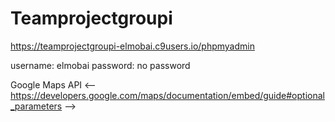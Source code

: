 # Teamprojectgroupi

https://teamprojectgroupi-elmobai.c9users.io/phpmyadmin

username: elmobai
password: no password

Google Maps API
<-- https://developers.google.com/maps/documentation/embed/guide#optional_parameters -->
